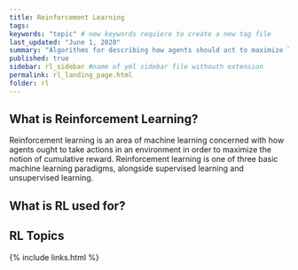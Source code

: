 ```yaml
---
title: Reinforcement Learning
tags:
keywords: "topic" # new keywords requiere to create a new tag file
last_updated: "June 1, 2020"
summary: "Algorithms for describing how agents should act to maximize long-term rewards."
published: true
sidebar: rl_sidebar #name of yml sidebar file withouth extension
permalink: rl_landing_page.html
folder: rl
---
```


## What is Reinforcement Learning?

Reinforcement learning is an area of machine learning concerned with how agents ought to take actions in an environment in order to maximize the notion of cumulative reward. Reinforcement learning is one of three basic machine learning paradigms, alongside supervised learning and unsupervised learning.

## What is RL used for?

## RL Topics


{% include links.html %}
